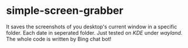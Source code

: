 # simple-screen-grabber
It saves the screenshots of you desktop's current window in a specific folder. Each date in seperated folder.
Just tested on *KDE* under *wayland*.
The whole code is written by Bing chat bot!
